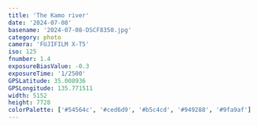 ```yaml
---
title: 'The Kamo river'
date: '2024-07-08'
basename: '2024-07-08-DSCF8350.jpg'
category: photo
camera: 'FUJIFILM X-T5'
iso: 125
fnumber: 1.4
exposureBiasValue: -0.3
exposureTime: '1/2500'
GPSLatitude: 35.008936
GPSLongitude: 135.771511
width: 5152
height: 7728
colorPalette: ['#54564c', '#ced6d9', '#b5c4cd', '#949288', '#9fa9af']
---
```

